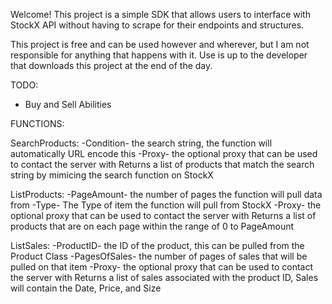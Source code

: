Welcome! This project is a simple SDK that allows users to interface with StockX API without having to scrape for their endpoints and structures.

This project is free and can be used however and wherever, but I am not responsible for anything that happens with it. Use is up to the developer that downloads this project at the end of the day.

TODO:
- Buy and Sell Abilities

FUNCTIONS:

SearchProducts:
-Condition- the search string, the function will automatically URL encode this
-Proxy- the optional proxy that can be used to contact the server with
Returns a list of products that match the search string by mimicing the search function on StockX

ListProducts:
-PageAmount- the number of pages the function will pull data from
-Type- The Type of item the function will pull from StockX
-Proxy- the optional proxy that can be used to contact the server with
Returns a list of products that are on each page within the range of 0 to PageAmount

ListSales:
-ProductID- the ID of the product, this can be pulled from the Product Class
-PagesOfSales- the number of pages of sales that will be pulled on that item
-Proxy- the optional proxy that can be used to contact the server with
Returns a list of sales associated with the product ID, Sales will contain the Date, Price, and Size
